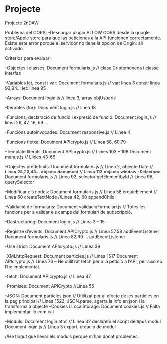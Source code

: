 # Projecte
Projecte 2nDAW

Problema del CORS: 
-Descargar plugin ALLOW CORS desde la google store/Apple store para que las peticiones a la API funcionen correctamente. Existe este error porque el servidor
no tiene la opcion de Origin: all activado.

Criterios para evaluar:

-Objectes i classes: 
Document formularis.js // clase Criptomoneda i classe Interfaz

-Variables let, const i var: 
Document formularis.js //  var: linea 3
			      const: linea 93,94…
 			      let: linea 95

-Arrays:
Document login.js // linea 3, array objUsuaris

-Iterables (for): 
Document login.js // linea 18

-Funcions, declaració de funció i expresió de funció: 
Document login.js // linea 26, 47, 16, 69 … 

-Funcións autoinvocades:
Document responsive.js // Linea 4

-Funcions fletxa:
Document APIcrypto.js // Linea 58, 60,79 

-Template literals:
Document APIcrypto.js // Linies 103 – 108
Document menus.js // Linies 43-66 

-Objectes predefinits:
Document formularis.js // Linea 2, objecte Date
			   // Linea 28,29,48… objecte document
		              // Linea 113 objecte window
-Selectors:
Document formularis.js // Linea 92, selector getElementbyId
			   // Linea 96, querySelector
		
-Modificar els nodes:
Document formularis.js // Linea 58 createElement
			   // Linea 60 createTextNode
			   //Linea 42, 60 appendChild
			   
-Validació de formularis:
Document validacioFormulari.js // Totes les funcions per a validar els camps del formulari de subscripció.


-Destructuring:
Document login.js // Linea 3 – 15


-Registre d’events:
Document APICrypto.js // Linea 57,58 addEventListener
Document formularis.js // Linea 82,90 … addEventListener

-Use strict:
Document APIcrypto.js // Linea 39


-XMLhttpRequest:
Document particles.js // Linea 1517
Document APIcrypto.js //  Linea 76 – He utilitzat fetch per a la petició a l’API, per això no l’he implementat.

-fetch:
Document APIcrypto.js // Linea 47

-Promises:
Document APICrypto //Linea 55

-JSON:
Document particles.json // Utilitzat per al efecte de les particles en la pag principal
			    // Linea 1522, JSON.parse, agarra la info en json i la transforma a objecte
-Cookies i LocalStorage:
Document cookies.js // Falta implementar-lo com cal

-Moduls:
Document login.html // Linea 32 declarem el script de tipus modul
Document login.js // Linea 3 export, creacio de modul

//He tingut que llevar els mòduls perque m’han donat problemes

